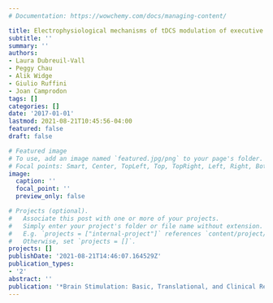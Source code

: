 ```yaml
---
# Documentation: https://wowchemy.com/docs/managing-content/

title: Electrophysiological mechanisms of tDCS modulation of executive functions
subtitle: ''
summary: ''
authors:
- Laura Dubreuil-Vall
- Peggy Chau
- Alik Widge
- Giulio Ruffini
- Joan Camprodon
tags: []
categories: []
date: '2017-01-01'
lastmod: 2021-08-21T10:45:56-04:00
featured: false
draft: false

# Featured image
# To use, add an image named `featured.jpg/png` to your page's folder.
# Focal points: Smart, Center, TopLeft, Top, TopRight, Left, Right, BottomLeft, Bottom, BottomRight.
image:
  caption: ''
  focal_point: ''
  preview_only: false

# Projects (optional).
#   Associate this post with one or more of your projects.
#   Simply enter your project's folder or file name without extension.
#   E.g. `projects = ["internal-project"]` references `content/project/deep-learning/index.md`.
#   Otherwise, set `projects = []`.
projects: []
publishDate: '2021-08-21T14:46:07.164529Z'
publication_types:
- '2'
abstract: ''
publication: '*Brain Stimulation: Basic, Translational, and Clinical Research in Neuromodulation*'
---
```

